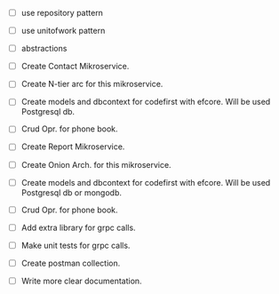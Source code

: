 - [ ] use repository pattern
- [ ] use unitofwork pattern
- [ ] abstractions


- [ ] Create Contact Mikroservice.
- [ ] Create N-tier arc for this mikroservice.
- [ ] Create models and dbcontext for codefirst with efcore. Will be used Postgresql db.
- [ ] Crud Opr. for phone book.


- [ ] Create Report Mikroservice.
- [ ] Create Onion Arch. for this mikroservice.
- [ ] Create models and dbcontext for codefirst with efcore. Will be used Postgresql db or mongodb.
- [ ] Crud Opr. for phone book.
- [ ] Add extra library for grpc calls.
- [ ] Make unit tests for grpc calls.


- [ ] Create postman collection.
- [ ] Write more clear documentation.